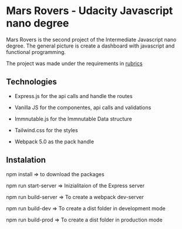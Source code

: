 # Mars Rovers - Udacity Javascript nano degree

Mars Rovers is the second project of the Intermediate Javascript nano degree.
The general picture is create a dashboard with javascript and functional programming.

The project was made under the requirements in [rubrics]

## Technologies

- Express.js for the api calls and handle the routes

- Vanilla JS for the componentes, api calls and validations

- Immnutable.js for the Immnutable Data structure

- Tailwind.css for the styles

- Webpack 5.0 as the pack handle

## Instalation

npm install => to download the packages

npm run start-server => Inizialitaion of the Express server

npm run build-server => To create a webpack dev-server

npm run build-dev => To create a dist folder in development mode

npm run build-prod => To create a dist folder in production mode

[rubrics]: https://review.udacity.com/#!/rubrics/2708/view
